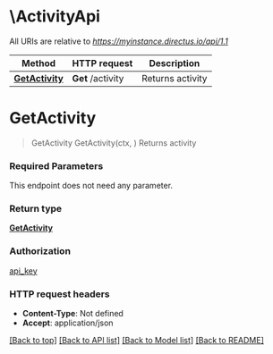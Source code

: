 # \ActivityApi

All URIs are relative to *https://myinstance.directus.io/api/1.1*

Method | HTTP request | Description
------------- | ------------- | -------------
[**GetActivity**](ActivityApi.md#GetActivity) | **Get** /activity | Returns activity


# **GetActivity**
> GetActivity GetActivity(ctx, )
Returns activity

### Required Parameters
This endpoint does not need any parameter.

### Return type

[**GetActivity**](GetActivity.md)

### Authorization

[api_key](../README.md#api_key)

### HTTP request headers

 - **Content-Type**: Not defined
 - **Accept**: application/json

[[Back to top]](#) [[Back to API list]](../README.md#documentation-for-api-endpoints) [[Back to Model list]](../README.md#documentation-for-models) [[Back to README]](../README.md)

